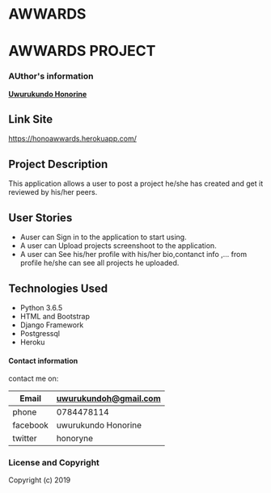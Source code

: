 # AWWARDS

# AWWARDS PROJECT

### AUthor's information
   

  **[Uwurukundo Honorine](https://github.com/honorine1)**


## Link  Site 


https://honoawwards.herokuapp.com/

## Project Description
 This application  allows a user to post a project he/she has created and get it reviewed by his/her peers.
## User Stories
* Auser can Sign in to the application to start using.
* A user can Upload projects screenshoot to the application.
* A user can See his/her profile with his/her bio,contanct info ,... from profile he/she can see all projects he uploaded.

## Technologies Used
  * Python 3.6.5
  * HTML and Bootstrap
  * Django Framework
  * Postgressql
  * Heroku


#### Contact information

contact me on:


|Email               | uwurukundoh@gmail.com |
|--------------------|-----------------------|
| phone              |0784478114             |
|facebook            |uwurukundo Honorine    |
|twitter             |honoryne               |  
      


### License and Copyright

Copyright (c) 2019